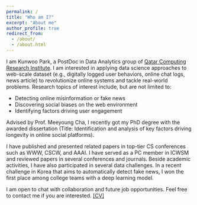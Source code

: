 ```yaml
---
permalink: /
title: "Who am I?"
excerpt: "About me"
author_profile: true
redirect_from:
  - /about/
  - /about.html
---
```


I am Kunwoo Park, a PostDoc in Data Analytics group of [Qatar Computing Research Institute](http://www.qcri.org). I am interested in applying data science approaches to web-scale dataset (e.g., digitally logged user behaviors, online chat logs, news article) to revolutionize online systems and tackle real-world problems. Research topics of interest include, but are not limited to:
* Detecting online misinformation or fake news
* Discovering social biases on the web environment
* Identifying factors driving user engagement

Advised by Prof. Meeyoung Cha, I recently got my PhD degree with the awarded dissertation (Title: Identification and analysis of key factors driving longevity in online social platforms).

I have published and presented related papers in top-tier CS conferences such as WWW, CSCW, and AAAI. I have served as a PC member in ICWSM and reviewed papers in several conferences and journals. Beside academic activities, I have also participated in several data challenges. In a recent challenge in Korea that aims to automatically detect fake news, I won the first place among college teams with a deep learning model.

I am open to chat with collaboration and future job opportunities. Feel free to contact me if you are interested. [[CV]](/files/kunwoo-cv.pdf)

